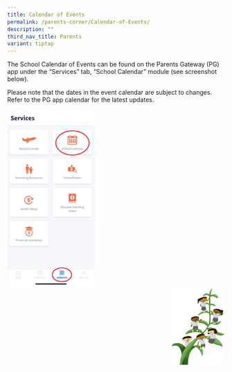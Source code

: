 ```yaml
---
title: Calendar of Events
permalink: /parents-corner/Calendar-of-Events/
description: ""
third_nav_title: Parents
variant: tiptap
---
```

<p>The School Calendar of Events can be found on the Parents Gateway (PG)
app under the “Services” tab, “School Calendar” module (see screenshot
below).</p>
<p>Please note that the dates in the event calendar are subject to changes.
Refer to the PG app calendar for the latest updates.</p>
<p></p>
<div class="isomer-image-wrapper">
<img style="width: 40%;" height="auto" width="100%" alt="" src="/images/Calendar of Events/PG_Calendar.jpg">
</div>
<div class="isomer-image-wrapper">
<img style="width:25%;float:right" height="auto" width="100%" src="/images/Small%20logo/gwps%20children%20(1).png">
</div>
<p></p>